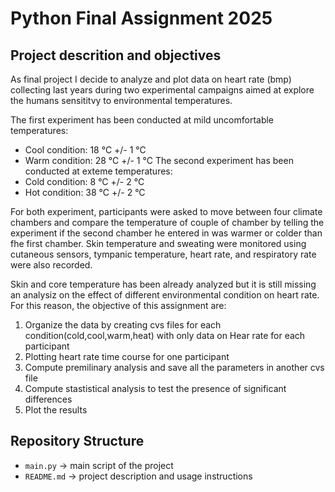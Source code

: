 # Python Final Assignment 2025 

## Project descrition and objectives 
As final project I decide to analyze and plot data on heart rate (bmp) collecting last years during two experimental campaigns aimed at explore the humans sensititvy to environmental temperatures. 

The first experiment has been conducted at mild uncomfortable temperatures: 
- Cool condition: 18 °C +/- 1 °C 
- Warm condition: 28 °C +/- 1 °C 
The second experiment has been conducted at exteme temperatures: 
- Cold condition: 8 °C +/- 2 °C 
- Hot condition: 38 °C +/- 2 °C 

For both experiment, participants were asked to move between four climate chambers and compare the temperature of couple of chamber by telling the experiment if the second chamber he entered in was warmer or colder than fhe first chamber. 
Skin temperature and sweating were monitored using cutaneous sensors, tympanic temperature, heart rate, and respiratory rate were also recorded. 

 Skin and core temperature has been already analyzed but it is still missing an analysiz on the effect of different environmental condition on heart rate. For this reason, the objective of this assignment are: 
 1. Organize the data by creating cvs files for each condition(cold,cool,warm,heat) with only data on Hear rate for each participant 
 2. Plotting heart rate time course for one participant 
 3. Compute premilinary analysis and save all the parameters in another cvs file 
 4. Compute stastistical analysis to test the presence of significant differences 
 5. Plot the results 

## Repository Structure
- `main.py` → main script of the project  
- `README.md` → project description and usage instructions  